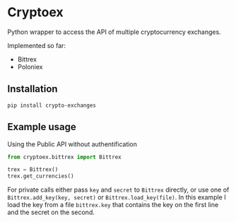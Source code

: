 # Cryptoex

Python wrapper to access the API of multiple cryptocurrency exchanges.

Implemented so far:
* Bittrex
* Poloniex

## Installation
```
pip install crypto-exchanges
```

## Example usage
Using the Public API without authentification
```python
from cryptoex.bittrex import Bittrex

trex = Bittrex()
trex.get_currencies()
```

For private calls either pass `key` and `secret` to `Bittrex` directly,
or use one of `Bittrex.add_key(key, secret)` or `Bittrex.load_key(file)`.
In this example I load the key from a file `bittrex.key` that contains
the key on the first line and the secret on the second.